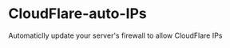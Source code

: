 CloudFlare-auto-IPs
===================

Automaticlly update your server's firewall to allow CloudFlare IPs